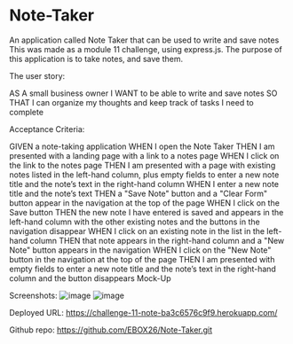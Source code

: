 # Note-Taker
An application called Note Taker that can be used to write and save notes
This was made as a module 11 challenge, using express.js. The purpose of this application is to take notes, and save them. 

The user story: 

AS A small business owner
I WANT to be able to write and save notes
SO THAT I can organize my thoughts and keep track of tasks I need to complete

Acceptance Criteria:

GIVEN a note-taking application
WHEN I open the Note Taker
THEN I am presented with a landing page with a link to a notes page
WHEN I click on the link to the notes page
THEN I am presented with a page with existing notes listed in the left-hand column, plus empty fields to enter a new note title and the note’s text in the right-hand column
WHEN I enter a new note title and the note’s text
THEN a "Save Note" button and a "Clear Form" button appear in the navigation at the top of the page
WHEN I click on the Save button
THEN the new note I have entered is saved and appears in the left-hand column with the other existing notes and the buttons in the navigation disappear
WHEN I click on an existing note in the list in the left-hand column
THEN that note appears in the right-hand column and a "New Note" button appears in the navigation
WHEN I click on the "New Note" button in the navigation at the top of the page
THEN I am presented with empty fields to enter a new note title and the note’s text in the right-hand column and the button disappears
Mock-Up

Screenshots:
![image](https://github.com/EBOX26/Note-Taker/assets/139289311/61b28532-12d0-493a-8da2-69969bd28b2b)
![image](https://github.com/EBOX26/Note-Taker/assets/139289311/92e4bd31-75f1-489d-a826-45c0489a9904)


Deployed URL:  https://challenge-11-note-ba3c6576c9f9.herokuapp.com/

Github repo:  https://github.com/EBOX26/Note-Taker.git
